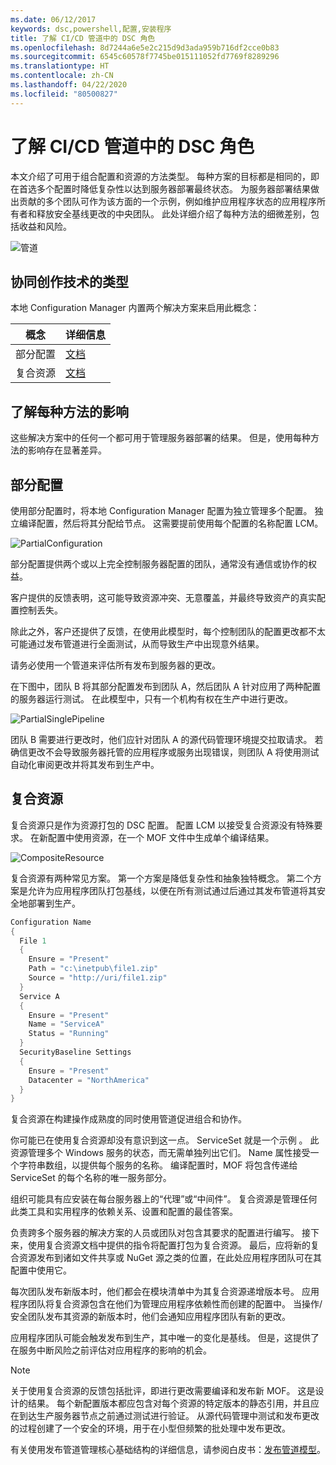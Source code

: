 ```yaml
---
ms.date: 06/12/2017
keywords: dsc,powershell,配置,安装程序
title: 了解 CI/CD 管道中的 DSC 角色
ms.openlocfilehash: 8d7244a6e5e2c215d9d3ada959b716df2cce0b83
ms.sourcegitcommit: 6545c60578f7745be015111052fd7769f8289296
ms.translationtype: HT
ms.contentlocale: zh-CN
ms.lasthandoff: 04/22/2020
ms.locfileid: "80500827"
---
```

# <a name="understanding-dscs-role-in-a-cicd-pipeline"></a>了解 CI/CD 管道中的 DSC 角色

本文介绍了可用于组合配置和资源的方法类型。
每种方案的目标都是相同的，即在首选多个配置时降低复杂性以达到服务器部署最终状态。 为服务器部署结果做出贡献的多个团队可作为该方面的一个示例，例如维护应用程序状态的应用程序所有者和释放安全基线更改的中央团队。 此处详细介绍了每种方法的细微差别，包括收益和风险。

![管道](media/authoringAdvanced/Pipeline.jpg)

## <a name="types-of-collaborative-authoring-techniques"></a>协同创作技术的类型

本地 Configuration Manager 内置两个解决方案来启用此概念：

|        概念         |                    详细信息                     |
| ---------------------- | ----------------------------------------------------------- |
| 部分配置 | [文档](../pull-server/partialConfigs.md)           |
| 复合资源    | [文档](../resources/authoringResourceComposite.md) |

## <a name="understanding-the-impact-of-each-approach"></a>了解每种方法的影响

这些解决方案中的任何一个都可用于管理服务器部署的结果。 但是，使用每种方法的影响存在显著差异。

## <a name="partial-configurations"></a>部分配置

使用部分配置时，将本地 Configuration Manager 配置为独立管理多个配置。 独立编译配置，然后将其分配给节点。 这需要提前使用每个配置的名称配置 LCM。

![PartialConfiguration](media/authoringAdvanced/PartialConfiguration.jpg)

部分配置提供两个或以上完全控制服务器配置的团队，通常没有通信或协作的权益。

客户提供的反馈表明，这可能导致资源冲突、无意覆盖，并最终导致资产的真实配置控制丢失。

除此之外，客户还提供了反馈，在使用此模型时，每个控制团队的配置更改都不太可能通过发布管道进行全面测试，从而导致生产中出现意外结果。

请务必使用一个管道来评估所有发布到服务器的更改。 

在下图中，团队 B 将其部分配置发布到团队 A，然后团队 A 针对应用了两种配置的服务器运行测试。 在此模型中，只有一个机构有权在生产中进行更改。

![PartialSinglePipeline](media/authoringAdvanced/PartialSinglePipeline.jpg)

团队 B 需要进行更改时，他们应针对团队 A 的源代码管理环境提交拉取请求。 若确信更改不会导致服务器托管的应用程序或服务出现错误，则团队 A 将使用测试自动化审阅更改并将其发布到生产中。

## <a name="composite-resources"></a>复合资源

复合资源只是作为资源打包的 DSC 配置。 配置 LCM 以接受复合资源没有特殊要求。 在新配置中使用资源，在一个 MOF 文件中生成单个编译结果。

![CompositeResource](media/authoringAdvanced/CompositeResource.jpg)

复合资源有两种常见方案。 第一个方案是降低复杂性和抽象独特概念。 第二个方案是允许为应用程序团队打包基线，以便在所有测试通过后通过其发布管道将其安全地部署到生产。

```PowerShell
Configuration Name
{
  File 1
  {
    Ensure = "Present"
    Path = "c:\inetpub\file1.zip"
    Source = "http://uri/file1.zip"
  }
  Service A
  {
    Ensure = "Present"
    Name = "ServiceA"
    Status = "Running"
  }
  SecurityBaseline Settings
  {
    Ensure = "Present"
    Datacenter = "NorthAmerica"
  }
}
```

复合资源在构建操作成熟度的同时使用管道促进组合和协作。

你可能已在使用复合资源却没有意识到这一点。 ServiceSet 就是一个示例  。
此资源管理多个 Windows 服务的状态，而无需单独列出它们。 Name 属性接受一个字符串数组，以提供每个服务的名称。 编译配置时，MOF 将包含传递给 ServiceSet 的每个名称的唯一服务部分。

组织可能具有应安装在每台服务器上的“代理”或“中间件”。 复合资源是管理任何此类工具和实用程序的依赖关系、设置和配置的最佳答案。

负责跨多个服务器的解决方案的人员或团队对包含其要求的配置进行编写。 接下来，使用复合资源文档中提供的指令将配置打包为复合资源。 最后，应将新的复合资源发布到诸如文件共享或 NuGet 源之类的位置，在此处应用程序团队可在其配置中使用它。

每次团队发布新版本时，他们都会在模块清单中为其复合资源递增版本号。 应用程序团队将复合资源包含在他们为管理应用程序依赖性而创建的配置中。 当操作/安全团队发布其资源的新版本时，他们会通知应用程序团队有新的更改。

应用程序团队可能会触发发布到生产，其中唯一的变化是基线。
但是，这提供了在服务中断风险之前评估对应用程序的影响的机会。

> [!NOTE]
> 关于使用复合资源的反馈包括批评，即进行更改需要编译和发布新 MOF。 这是设计的结果。 每个新配置版本都应包含对每个资源的特定版本的静态引用，并且应在到达生产服务器节点之前通过测试进行验证。 从源代码管理中测试和发布更改的过程创建了一个安全的环境，用于在小型但频繁的批处理中发布更改。

有关使用发布管道管理核心基础结构的详细信息，请参阅白皮书：[发布管道模型](../further-reading/whitepapers.md)。
